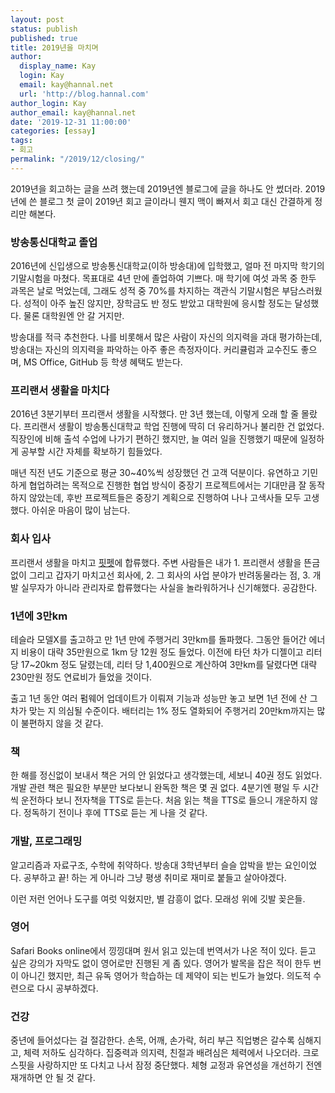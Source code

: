 ```yaml
---
layout: post
status: publish
published: true
title: 2019년을 마치며
author:
  display_name: Kay
  login: Kay
  email: kay@hannal.net
  url: 'http://blog.hannal.com'
author_login: Kay
author_email: kay@hannal.net
date: '2019-12-31 11:00:00'
categories: [essay]
tags:
- 회고
permalink: "/2019/12/closing/"
---
```


2019년을 회고하는 글을 쓰려 했는데 2019년엔 블로그에 글을 하나도 안 썼더라. 2019년에 쓴 블로그 첫 글이 2019년 회고 글이라니 웬지 맥이 빠져서 회고 대신 간결하게 정리만 해본다.

### 방송통신대학교 졸업

2016년에 신입생으로 방송통신대학교(이하 방송대)에 입학했고, 얼마 전 마지막 학기의 기말시험을 마쳤다. 목표대로 4년 만에 졸업하여 기쁘다. 매 학기에 여섯 과목 중 한두 과목은 날로 먹었는데, 그래도 성적 중 70%를 차지하는 객관식 기말시험은 부담스러웠다. 성적이 아주 높진 않지만, 장학금도 반 정도 받았고 대학원에 응시할 정도는 달성했다. 물론 대학원엔 안 갈 거지만.

방송대를 적극 추천한다. 나를 비롯해서 많은 사람이 자신의 의지력을 과대 평가하는데, 방송대는 자신의 의지력을 파악하는 아주 좋은 측정자이다. 커리큘럼과 교수진도 좋으며, MS Office, GitHub 등 학생 혜택도 받는다.

### 프리랜서 생활을 마치다

2016년 3분기부터 프리랜서 생활을 시작했다. 만 3년 했는데, 이렇게 오래 할 줄 몰랐다. 프리랜서 생활이 방송통신대학교 학업 진행에 딱히 더 유리하거나 불리한 건 없었다. 직장인에 비해 출석 수업에 나가기 편하긴 했지만, 늘 여러 일을 진행했기 때문에 일정하게 공부할 시간 자체를 확보하기 힘들었다. 

매년 직전 년도 기준으로 평균 30~40%씩 성장했던 건 고객 덕분이다. 유연하고 기민하게 협업하려는 목적으로 진행한 협업 방식이 중장기 프로젝트에서는 기대만큼 잘 동작하지 않았는데, 후반 프로젝트들은 중장기 계획으로 진행하여 나나 고색사들 모두 고생했다. 아쉬운 마음이 많이 남는다.

### 회사 입사

프리랜서 생활을 마치고 [핏펫](http://fitpet.co.kr)에 합류했다. 주변 사람들은 내가 1. 프리랜서 생활을 뜬금없이 그리고 갑자기 마치고선 회사에, 2. 그 회사의 사업 분야가 반려동물라는 점, 3. 개발 실무자가 아니라 관리자로 합류했다는 사실을 놀라워하거나 신기해했다. 공감한다.

### 1년에 3만km

테슬라 모델X를 출고하고 만 1년 만에 주행거리 3만km를 돌파했다. 그동안 들어간 에너지 비용이 대략 35만원으로 1km 당 12원 정도 들었다. 이전에 타던 차가 디젤이고 리터 당 17~20km 정도 달렸는데, 리터 당 1,400원으로 계산하여 3만km를 달렸다면 대략 230만원 정도 연료비가 들었을 것이다. 

출고 1년 동안 여러 펌웨어 업데이트가 이뤄져 기능과 성능만 놓고 보면 1년 전에 산 그 차가 맞는 지 의심될 수준이다. 배터리는 1% 정도 열화되어 주행거리 20만km까지는 많이 불편하지 않을 것 같다.

### 책

한 해를 정신없이 보내서 책은 거의 안 읽었다고 생각했는데, 세보니 40권 정도 읽었다. 개발 관련 책은 필요한 부분만 보다보니 완독한 책은 몇 권 없다. 4분기엔 평일 두 시간씩 운전하다 보니 전자책을 TTS로 듣는다. 처음 읽는 책을 TTS로 들으니 개운하지 않다. 정독하기 전이나 후에 TTS로 듣는 게 나을 것 같다. 

### 개발, 프로그래밍

알고리즘과 자료구조, 수학에 취약하다. 방송대 3학년부터 슬슬 압박을 받는 요인이었다. 공부하고 끝! 하는 게 아니라 그냥 평생 취미로 재미로 붙들고 살아야겠다.

이런 저런 언어나 도구를 여럿 익혔지만, 별 감흥이 없다. 모래성 위에 깃발 꽂은들.

### 영어

Safari Books online에서 낑낑대며 원서 읽고 있는데 번역서가 나온 적이 있다. 듣고 싶은 강의가 자막도 없이 영어로만 진행된 게 좀 있다. 영어가 발목을 잡은 적이 한두 번이 아니긴 했지만, 최근 유독 영어가 학습하는 데 제약이 되는 빈도가 늘었다. 의도적 수련으로 다시 공부하겠다.

### 건강

중년에 들어섰다는 걸 절감한다. 손목, 어깨, 손가락, 허리 부근 직업병은 갈수록 심해지고, 체력 저하도 심각하다. 집중력과 의지력, 친절과 배려심은 체력에서 나오더라. 크로스핏을 사랑하지만 또 다치고 나서 잠정 중단했다. 체형 교정과 유연성을 개선하기 전엔 재개하면 안 될 것 같다. 
